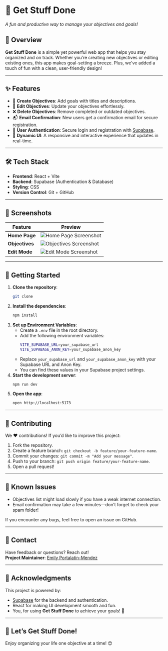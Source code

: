 # 🎯 **Get Stuff Done**  
_A fun and productive way to manage your objectives and goals!_

## 🚀 **Overview**

**Get Stuff Done** is a simple yet powerful web app that helps you stay organized and on track. Whether you’re creating new objectives or editing existing ones, this app makes goal-setting a breeze. Plus, we’ve added a touch of fun with a clean, user-friendly design!

---

## ✨ **Features**
- 📝 **Create Objectives**: Add goals with titles and descriptions.
- 🔄 **Edit Objectives**: Update your objectives effortlessly.
- ❌ **Delete Objectives**: Remove completed or outdated objectives.
- 📬 **Email Confirmation**: New users get a confirmation email for secure registration.
- 🔐 **User Authentication**: Secure login and registration with [Supabase](https://supabase.com).
- 🎉 **Dynamic UI**: A responsive and interactive experience that updates in real-time.

---

## 🛠️ **Tech Stack**
- **Frontend**: React + Vite  
- **Backend**: Supabase (Authentication & Database)  
- **Styling**: CSS  
- **Version Control**: Git + GitHub  

---

## 🎨 **Screenshots**

| Feature          | Preview                                   |
|------------------|-------------------------------------------|
| **Home Page**    | ![Home Page Screenshot](./assets/home-page-screenshot.png)  |
| **Objectives**   | ![Objectives Screenshot](./assets/objectives-screenshot.png) |
| **Edit Mode**    | ![Edit Mode Screenshot](./assets/edit-mode-screenshot.png)  |

---

## 🚦 **Getting Started**
1. **Clone the repository**:
   ```bash
   git clone
    ```
2. **Install the dependencies**:
    ```bash
    npm install
    ```
3. **Set up Environment Variables**:
    - Create a `.env` file in the root directory.
    - Add the following environment variables:
        ```bash
        VITE_SUPABASE_URL=your_supabase_url
        VITE_SUPABASE_ANON_KEY=your_supabase_anon_key
        ```
    - Replace `your_supabase_url` and `your_supabase_anon_key` with your Supabase URL and Anon Key.
    - You can find these values in your Supabase project settings.
4. **Start the development server**:
    ```bash
    npm run dev
    ```
4. **Open the app**:
    ```bash
    open http://localhost:5173
    ```
---

## 🤝 **Contributing**

We ❤️ contributions! If you’d like to improve this project:

1. Fork the repository.
2. Create a feature branch: `git checkout -b feature/your-feature-name`.
3. Commit your changes: `git commit -m "Add your message"`.
4. Push to your branch: `git push origin feature/your-feature-name`.
5. Open a pull request!

---

## 🐞 **Known Issues**

- Objectives list might load slowly if you have a weak internet connection.
- Email confirmation may take a few minutes—don’t forget to check your spam folder!

If you encounter any bugs, feel free to open an issue on GitHub.

---

## 📧 **Contact**

Have feedback or questions? Reach out!  
**Project Maintainer**: [Emily Portalatin-Mendez](https://www.emilypmendez.com)

---

## 🌟 **Acknowledgments**

This project is powered by:

- [Supabase](https://supabase.com) for the backend and authentication.
- React for making UI development smooth and fun.
- You, for using **Get Stuff Done** to achieve your goals! 💪

---

## 🎉 **Let’s Get Stuff Done!**

Enjoy organizing your life one objective at a time! 😊
